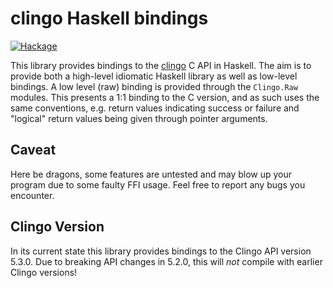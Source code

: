 # clingo Haskell bindings

[![Hackage](https://img.shields.io/hackage/v/clingo.svg)](https://hackage.haskell.org/package/clingo)

This library provides bindings to the
[clingo](https://github.com/potassco/clingo) C API in Haskell. The aim is to
provide both a high-level idiomatic Haskell library as well as low-level
bindings. A low level (raw) binding is provided through the ``Clingo.Raw``
modules. This presents a 1:1 binding to the C version, and as such uses the
same conventions, e.g. return values indicating success or failure and
"logical" return values being given through pointer arguments.

## Caveat

Here be dragons, some features are untested and may blow up your program due to
some faulty FFI usage. Feel free to report any bugs you encounter.

## Clingo Version

In its current state this library provides bindings to the Clingo API version
5.3.0. Due to breaking API changes in 5.2.0, this will *not* compile with
earlier Clingo versions!
